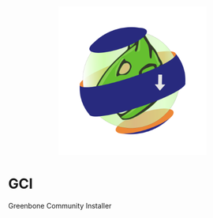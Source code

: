 <div align="center">
 <a href="https://www.koderlife.com"><img src="/images/gvmi_icon_website.png" width="300"></a>
</div>

# GCI
Greenbone Community Installer
